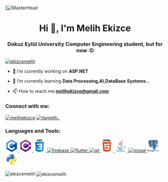 [![MasterHead](https://instagram.fadb3-1.fna.fbcdn.net/v/t51.2885-19/335962158_1388992988501731_5964110265414560241_n.jpg?stp=dst-jpg_s320x320&_nc_ht=instagram.fadb3-1.fna.fbcdn.net&_nc_cat=107&_nc_ohc=WDTe9wz1L9MAX_v3yZg&edm=AOQ1c0wBAAAA&ccb=7-5&oh=00_AfBh7WVjkICwfSIg6GVLdKuKSARAvwp6tJk_3uCjk-nOJw&oe=6538598C&_nc_sid=8b3546)
<h1 align="center">Hi 👋, I'm Melih Ekizce</h1>
<h3 align="center">Dokuz Eylül University Computer Engineering student, but for now :D</h3>

<p align="left"> <a href="https://github.com/ryo-ma/github-profile-trophy"><img src="https://github-profile-trophy.vercel.app/?username=ekizcemelih" alt="ekizcemelih" /></a> </p>

- 🔭 I’m currently working on **ASP.NET**

- 🌱 I’m currently learning **Data Processing,AI,DataBase Systems...**

- 📫 How to reach me **melihekizce@gmail.com**

<h3 align="left">Connect with me:</h3>
<p align="left">
<a href="https://linkedin.com/in/melihekizce" target="blank"><img align="center" src="https://raw.githubusercontent.com/rahuldkjain/github-profile-readme-generator/master/src/images/icons/Social/linked-in-alt.svg" alt="melihekizce" height="30" width="40" /></a>
<a href="https://instagram.com/itsmelih_" target="blank"><img align="center" src="https://raw.githubusercontent.com/rahuldkjain/github-profile-readme-generator/master/src/images/icons/Social/instagram.svg" alt="itsmelih_" height="30" width="40" /></a>
</p>

<h3 align="left">Languages and Tools:</h3>
<p align="left"> <a href="https://www.cprogramming.com/" target="_blank" rel="noreferrer"> <img src="https://raw.githubusercontent.com/devicons/devicon/master/icons/c/c-original.svg" alt="c" width="40" height="40"/> </a> <a href="https://www.w3schools.com/cs/" target="_blank" rel="noreferrer"> <img src="https://raw.githubusercontent.com/devicons/devicon/master/icons/csharp/csharp-original.svg" alt="csharp" width="40" height="40"/> </a> <a href="https://www.w3schools.com/css/" target="_blank" rel="noreferrer"> <img src="https://raw.githubusercontent.com/devicons/devicon/master/icons/css3/css3-original-wordmark.svg" alt="css3" width="40" height="40"/> </a> <a href="https://firebase.google.com/" target="_blank" rel="noreferrer"> <img src="https://www.vectorlogo.zone/logos/firebase/firebase-icon.svg" alt="firebase" width="40" height="40"/> </a> <a href="https://flutter.dev" target="_blank" rel="noreferrer"> <img src="https://www.vectorlogo.zone/logos/flutterio/flutterio-icon.svg" alt="flutter" width="40" height="40"/> </a> <a href="https://git-scm.com/" target="_blank" rel="noreferrer"> <img src="https://www.vectorlogo.zone/logos/git-scm/git-scm-icon.svg" alt="git" width="40" height="40"/> </a> <a href="https://www.w3.org/html/" target="_blank" rel="noreferrer"> <img src="https://raw.githubusercontent.com/devicons/devicon/master/icons/html5/html5-original-wordmark.svg" alt="html5" width="40" height="40"/> </a> <a href="https://www.java.com" target="_blank" rel="noreferrer"> <img src="https://raw.githubusercontent.com/devicons/devicon/master/icons/java/java-original.svg" alt="java" width="40" height="40"/> </a> <a href="https://www.microsoft.com/en-us/sql-server" target="_blank" rel="noreferrer"> <img src="https://www.svgrepo.com/show/303229/microsoft-sql-server-logo.svg" alt="mssql" width="40" height="40"/> </a> <a href="https://www.postgresql.org" target="_blank" rel="noreferrer"> <img src="https://raw.githubusercontent.com/devicons/devicon/master/icons/postgresql/postgresql-original-wordmark.svg" alt="postgresql" width="40" height="40"/> </a> <a href="https://www.python.org" target="_blank" rel="noreferrer"> <img src="https://raw.githubusercontent.com/devicons/devicon/master/icons/python/python-original.svg" alt="python" width="40" height="40"/> </a> </p>

<p><img align="left" src="https://github-readme-stats.vercel.app/api/top-langs?username=ekizcemelih&show_icons=true&locale=en&layout=compact" alt="ekizcemelih" /></p>

<p>&nbsp;<img align="center" src="https://github-readme-stats.vercel.app/api?username=ekizcemelih&show_icons=true&locale=en" alt="ekizcemelih" /></p>


